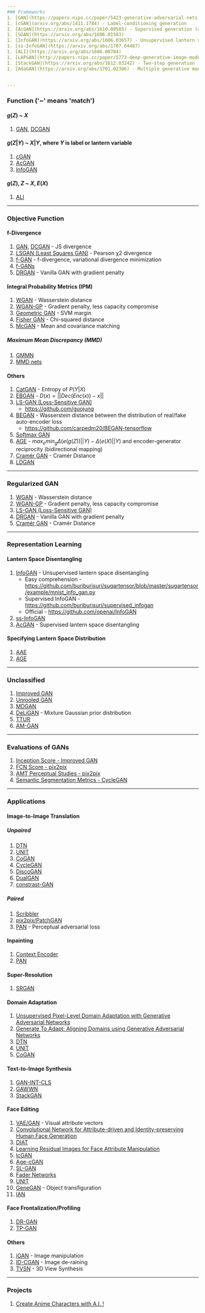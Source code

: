 ```yaml
---
### Frameworks
1. [GAN](https://papers.nips.cc/paper/5423-generative-adversarial-nets.pdf), [DCGAN](https://arxiv.org/abs/1511.06434)
1. [cGAN](arxiv.org/abs/1411.1784) - Label-conditioning generation
1. [AcGAN](https://arxiv.org/abs/1610.09585) - Supervised generation (auxiliary classifier with labels)
1. [SGAN](https://arxiv.org/abs/1606.01583)
1. [InfoGAN](https://arxiv.org/abs/1606.03657) - Unsupervised lantern space disentangling
1. [ss-InfoGAN](https://arxiv.org/abs/1707.04487)
1. [ALI](https://arxiv.org/abs/1606.00704)
1. [LAPGAN](http://papers.nips.cc/paper/5773-deep-generative-image-models-using-a-laplacian-pyramid-of-adversarial-networks.pdf) - Coarse-to-fine generation
1. [StackGAN](https://arxiv.org/abs/1612.03242) - Two-step generation
1. [AdaGAN](https://arxiv.org/abs/1701.02386) - Multiple generative models


---
```

### Function ('~' means 'match')

#### $g(Z)$ ~ $X$
1. [GAN](https://papers.nips.cc/paper/5423-generative-adversarial-nets.pdf), [DCGAN](https://arxiv.org/abs/1511.06434)

#### $g(Z|Y)$ ~ $X|Y$, where $Y$ is label or lantern variable
1. [cGAN](arxiv.org/abs/1411.1784)
1. [AcGAN](https://arxiv.org/abs/1610.09585)
1. [InfoGAN](https://arxiv.org/abs/1606.03657)

#### $g(Z),Z$ ~ $X,E(X)$
1. [ALI](https://arxiv.org/abs/1606.00704)


---
### Objective Function

#### f-Divergence
1. [GAN](https://papers.nips.cc/paper/5423-generative-adversarial-nets.pdf), [DCGAN](https://arxiv.org/abs/1511.06434) - JS divergence
1. [LSGAN (Least Squares GAN)](https://pdfs.semanticscholar.org/0bbc/35bdbd643fb520ce349bdd486ef2c490f1fc.pdf) - Pearson χ2 divergence
1. [f-GAN](https://arxiv.org/abs/1606.00709) - f-divergence, variational divergence minimization
1. [f-GANs](https://arxiv.org/abs/1707.04385)
1. [DRGAN](https://arxiv.org/abs/1705.07215) - Vanilla GAN with gradient penalty


#### Integral Probability Metrics (IPM)
1. [WGAN](https://arxiv.org/abs/1701.07875) - Wasserstein distance
1. [WGAN-GP](https://arxiv.org/abs/1704.00028) - Gradient penalty, less capacity compromise
1. [Geometric GAN](https://arxiv.org/abs/1705.02894) - SVM margin
1. [Fisher GAN](https://arxiv.org/abs/1705.09675) - Chi-squared distance
1. [McGAN](https://arxiv.org/abs/1702.08398) - Mean and covariance matching
##### Maximum Mean Discrepancy (MMD)
1. [GMMN](http://proceedings.mlr.press/v37/li15.pdf)
1. [MMD nets](https://arxiv.org/abs/1505.03906)

#### Others
1. [CatGAN](https://arxiv.org/abs/1511.06390) - Entropy of $P(Y|X)$
1. [EBGAN](https://arxiv.org/abs/1609.03126) - $D(x) = ||Dec(Enc(x)) − x||$
1. [LS-GAN (Loss-Sensitive GAN)](https://arxiv.org/abs/1701.06264)
    - https://github.com/guojunq
1. [BEGAN](https://arxiv.org/abs/1703.10717) - Wasserstein distance between the distribution of real/fake auto-encoder loss
    - https://github.com/carpedm20/BEGAN-tensorflow
1. [Softmax GAN](https://arxiv.org/abs/1704.06191)
1. [AGE](https://arxiv.org/abs/1704.02304) - $max_emin_g\Delta(e(g(Z))||Y)-\Delta(e(X)||Y)$ and encoder-generator reciprocity (bidirectional mapping)
1. [Cramér GAN](https://arxiv.org/abs/1705.10743) - Cramér Distance
1. [LDGAN](https://arxiv.org/abs/1705.10743)


---
### Regularized GAN
1. [WGAN](https://arxiv.org/abs/1701.07875) - Wasserstein distance
1. [WGAN-GP](https://arxiv.org/abs/1704.00028) - Gradient penalty, less capacity compromise
1. [LS-GAN (Loss-Sensitive GAN)](https://arxiv.org/abs/1701.06264)
1. [DRGAN](https://arxiv.org/abs/1705.07215) - Vanilla GAN with gradient penalty
1. [Cramér GAN](https://arxiv.org/abs/1705.10743) - Cramér Distance


---
### Representation Learning

#### Lantern Space Disentangling
1. [InfoGAN](https://arxiv.org/abs/1606.03657) - Unsupervised lantern space disentangling
    - Easy comprehension - https://github.com/buriburisuri/sugartensor/blob/master/sugartensor/example/mnist_info_gan.py
    - Supervised InfoGAN - https://github.com/buriburisuri/supervised_infogan
    - Official - https://github.com/openai/InfoGAN
1. [ss-InfoGAN](https://arxiv.org/abs/1707.04487)
1. [AcGAN](https://arxiv.org/abs/1610.09585) - Supervised lantern space disentangling

#### Specifying Lantern Space Distribution
1. [AAE](https://arxiv.org/abs/1511.06390)
1. [AGE](https://arxiv.org/abs/1704.02304)


---
### Unclassified
1. [Improved GAN](https://arxiv.org/abs/1606.03498)
1. [Unrooled GAN](https://arxiv.org/abs/1611.02163)
1. [MDGAN](https://arxiv.org/abs/1612.02136)
1. [DeLiGAN](https://arxiv.org/abs/1706.02071) - Mixture Gaussian prior distribution
1. [TTUR](https://arxiv.org/abs/1706.08500)
1. [AM-GAN](https://arxiv.org/abs/1703.02000)

---
### Evaluations of GANs
1. [Inception Score - Improved GAN](https://arxiv.org/abs/1606.03498)
1. [FCN Score - pix2pix](https://arxiv.org/pdf/1611.07004.pdf)
1. [AMT Perceptual Studies - pix2pix](https://arxiv.org/pdf/1611.07004.pdf)
1. [Semantic Segmentation Metrics - CycleGAN](https://arxiv.org/abs/1703.10593)

---
### Applications

#### Image-to-Image Translation
##### Unpaired
1. [DTN](https://arxiv.org/abs/1611.02200)
1. [UNIT](arxiv.org/abs/1703.00848)
1. [CoGAN](http://papers.nips.cc/paper/6544-coupled-generative-adversarial-networks)
1. [CycleGAN](https://arxiv.org/abs/1703.10593)
1. [DiscoGAN](https://arxiv.org/abs/1703.05192)
1. [DualGAN](https://arxiv.org/abs/1704.02510)
1. [constrast-GAN](https://arxiv.org/abs/1708.00315)
##### Paired
1. [Scribbler](https://arxiv.org/abs/1612.00835)
1. [pix2pix/PatchGAN](https://arxiv.org/abs/1611.07004)
1. [PAN](https://arxiv.org/abs/1706.09138) - Perceptual adversarial loss

#### Inpainting
1. [Context Encoder](http://www.cv-foundation.org/openaccess/content_cvpr_2016/html/Pathak_Context_Encoders_Feature_CVPR_2016_paper.html)
1. [PAN](https://arxiv.org/abs/1706.09138)

#### Super-Resolution
1. [SRGAN](https://arxiv.org/abs/1609.04802)

#### Domain Adaptation
1. [Unsupervised Pixel-Level Domain Adaptation with Generative Adversarial Networks](https://arxiv.org/abs/1612.05424)
1. [Generate To Adapt: Aligning Domains using Generative Adversarial Networks](https://arxiv.org/abs/1704.01705)
1. [DTN](https://arxiv.org/abs/1611.02200)
1. [UNIT](arxiv.org/abs/1703.00848)
1. [CoGAN](http://papers.nips.cc/paper/6544-coupled-generative-adversarial-networks)

#### Text-to-Image Synthesis
1. [GAN-INT-CLS](http://proceedings.mlr.press/v48/reed16.pdf)
1. [GAWWN](http://papers.nips.cc/paper/6111-learning-what-and-where-to-draw)
1. [StackGAN](https://arxiv.org/abs/1612.03242)

#### Face Editing
1. [VAE/GAN](https://arxiv.org/abs/1512.09300) - Visual attribute vectors
1. [Convolutional Network for Attribute-driven and Identity-preserving Human Face Generation](https://arxiv.org/abs/1608.06434)
1. [DIAT](https://arxiv.org/abs/1610.05586)
1. [Learning Residual Images for Face Attribute Manipulation](https://arxiv.org/abs/1612.05363)
1. [IcGAN](https://arxiv.org/abs/1611.06355)
1. [Age-cGAN](https://arxiv.org/abs/1702.01983)
1. [SL-GAN](https://arxiv.org/abs/1704.02166)
1. [Fader Networks](https://arxiv.org/abs/1706.00409)
1. [UNIT](arxiv.org/abs/1703.00848)
1. [GeneGAN](https://arxiv.org/abs/1705.04932) - Object transfiguration 
1. [IAN](https://arxiv.org/abs/1609.07093)

#### Face Frontalization/Profiling
1. [DR-GAN](http://cvlab.cse.msu.edu/pdfs/Tran_Yin_Liu_CVPR2017.pdf)
1. [TP-GAN](https://arxiv.org/abs/1704.04086)

#### Others
1. [iGAN](https://link.springer.com/chapter/10.1007/978-3-319-46454-1_36) - Image manipulation
1. [ID-CGAN](https://arxiv.org/abs/1701.05957) - Image de-raining
1. [TVSN](https://arxiv.org/abs/1703.02921) - 3D View Synthesis


---
### Projects
1. [Create Anime Characters with A.I. !](http://make.girls.moe/technical_report.pdf)
